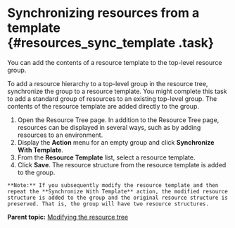 # Synchronizing resources from a template {#resources_sync_template .task}

 You can add the contents of a resource template to the top-level resource group. 

To add a resource hierarchy to a top-level group in the resource tree, synchronize the group to a resource template. You might complete this task to add a standard group of resources to an existing top-level group. The contents of the resource template are added directly to the group.

1.   Open the Resource Tree page. In addition to the Resource Tree page, resources can be displayed in several ways, such as by adding resources to an environment.
2.   Display the **Action** menu for an empty group and click **Synchronize With Template**. 
3.   From the **Resource Template** list, select a resource template. 
4.   Click **Save**. The resource structure from the resource template is added to the group.

    **Note:** If you subsequently modify the resource template and then repeat the **Synchronize With Template** action, the modified resource structure is added to the group and the original resource structure is preserved. That is, the group will have two resource structures.


**Parent topic:** [Modifying the resource tree](../topics/resource_tree_modify.md)

